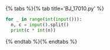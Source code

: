 {% tabs %}{% tab title='BJ_17010.py' %}

```py
for _ in range(int(input())):
  n, c = input().split()
  print(c * int(n))
```

{% endtab %}{% endtabs %}

